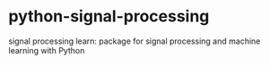 # python-signal-processing
signal processing learn: package for signal processing and machine learning with Python
